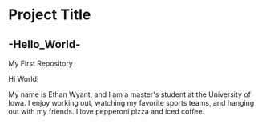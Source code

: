 # Project Title
## -Hello_World-
My First Repository

Hi World!

My name is Ethan Wyant, and I am a master's student at the University of Iowa.
I enjoy working out, watching my favorite sports teams, and hanging out with my friends.
I love pepperoni pizza and iced coffee.
